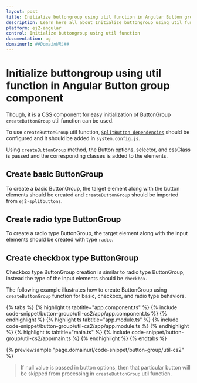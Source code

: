 ```yaml
---
layout: post
title: Initialize buttongroup using util function in Angular Button group component | Syncfusion
description: Learn here all about Initialize buttongroup using util function in Syncfusion Angular Button group component of Syncfusion Essential JS 2 and more.
platform: ej2-angular
control: Initialize buttongroup using util function 
documentation: ug
domainurl: ##DomainURL##
---
```


# Initialize buttongroup using util function in Angular Button group component

Though, it is a CSS component for easy initialization of ButtonGroup `createButtonGroup` util function can be used.

To use `createButtonGroup` util function, [`SplitButton dependencies`](./../../split-button/getting-started#dependencies) should be configured and it should be added in `system.config.js`.

Using `createButtonGroup` method, the Button options, selector, and cssClass is passed and the corresponding classes is added to the elements.

## Create basic ButtonGroup

To create a basic ButtonGroup, the target element along with the button elements should be created and `createButtonGroup` should be imported from `ej2-splitbuttons`.

## Create radio type ButtonGroup

To create a radio type ButtonGroup, the target element along with the input elements should be created with type `radio`.

## Create checkbox type ButtonGroup

Checkbox type ButtonGroup creation is similar to radio type ButtonGroup, instead the type of the input elements should be `checkbox`.

The following example illustrates how to create ButtonGroup using `createButtonGroup` function for basic, checkbox, and radio
type behaviors.

{% tabs %}
{% highlight ts tabtitle="app.component.ts" %}
{% include code-snippet/button-group/util-cs2/app/app.component.ts %}
{% endhighlight %}
{% highlight ts tabtitle="app.module.ts" %}
{% include code-snippet/button-group/util-cs2/app/app.module.ts %}
{% endhighlight %}
{% highlight ts tabtitle="main.ts" %}
{% include code-snippet/button-group/util-cs2/app/main.ts %}
{% endhighlight %}
{% endtabs %}
  
{% previewsample "page.domainurl/code-snippet/button-group/util-cs2" %}

> If null value is passed in button options, then that particular button will be skipped from processing in `createButtonGroup` util function.